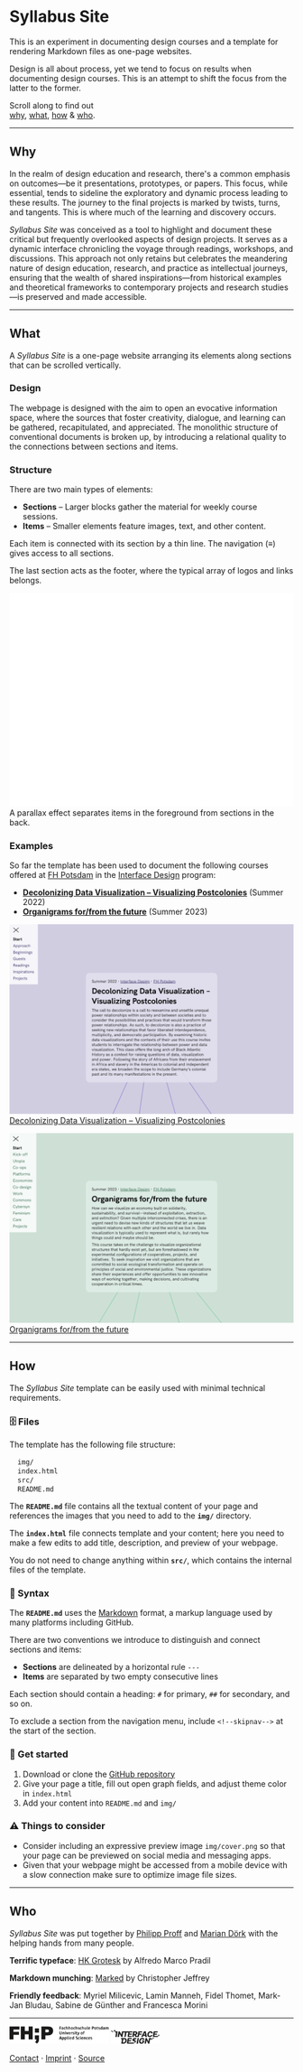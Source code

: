 
# Syllabus Site

This is an experiment in documenting design courses and a template for rendering Markdown files as one-page websites.



Design is all about process, yet we tend to focus on results when documenting design courses. This is an attempt to shift the focus from the latter to the former.


Scroll along to find out  
[why](#why), [what](#what), [how](#how) & [who](#who).  


---

## Why 

In the realm of design education and research, there's a common emphasis on outcomes—be it presentations, prototypes, or papers. This focus, while essential, tends to sideline the  exploratory and dynamic process leading to these results. The journey to the final projects is marked by twists, turns, and tangents. This is where much of the learning and discovery occurs. 


*Syllabus Site* was conceived as a tool to highlight and document these critical but frequently overlooked aspects of design projects. It serves as a dynamic interface chronicling the voyage through readings, workshops, and discussions. This approach not only retains but celebrates the meandering nature of design education, research, and practice as intellectual journeys, ensuring that the wealth of shared inspirations—from historical examples and theoretical frameworks to contemporary projects and research studies—is preserved and made accessible. 


---

## What 

A *Syllabus Site* is a one-page website arranging its elements along sections that can be scrolled vertically.


### Design

The webpage is designed with the aim to open an evocative information space, where the sources that foster creativity, dialogue, and learning can be gathered, recapitulated, and appreciated. The monolithic structure of conventional documents is broken up, by introducing a relational quality to the connections between sections and items.


### Structure

There are two main types of elements:

- **Sections** – Larger blocks gather the material for weekly course sessions.
- **Items** – Smaller elements feature images, text, and other content.

Each item is connected with its section by a thin line. The navigation (≡) gives access to all sections.

The last section acts as the footer, where the typical array of logos and links belongs.


![](img/parallax.gif)
A parallax effect separates items in the foreground from sections in the back.


### Examples

So far the template has been used to document the following courses offered at [FH Potsdam](https://www.fh-potsdam.de/) in the [Interface Design](https://interface.fh-potsdam.de) program:

- **[Decolonizing Data Visualization – Visualizing Postcolonies](https://infovis.fh-potsdam.de/decolonizing/)** (Summer 2022)
- **[Organigrams for/from the future](https://infovis.fh-potsdam.de/organigrams/)** (Summer 2023)


![](img/decolonizing.png)
[Decolonizing Data Visualization – Visualizing Postcolonies](https://infovis.fh-potsdam.de/decolonizing/)  


![](img/organigrams.png)
[Organigrams for/from the future](https://infovis.fh-potsdam.de/organigrams/)  





---

## How

The *Syllabus Site* template can be easily used with minimal technical requirements.


### 🗄️ Files

The template has the following file structure:

      img/
      index.html
      src/
      README.md

The **`README.md`** file contains all the textual content of your page and references the images that you need to add to the **`img/`** directory. 

The **`index.html`** file connects template and your content; here you need to make a few edits to add title, description, and preview of your webpage. 

You do not need to change anything within **`src/`**, which contains the internal files of the template.


### 📖 Syntax

The **`README.md`** uses the [Markdown](https://en.wikipedia.org/wiki/Markdown) format, a markup language used by many platforms including GitHub.

There are two conventions we introduce to distinguish and connect sections and items:

- **Sections** are delineated by a horizontal rule `---` 
- **Items** are separated by two empty consecutive lines

Each section should contain a heading:
`#` for primary, `##` for secondary, and so on.

To exclude a section from the navigation menu, include `<!--skipnav-->` at the start of the section.



### 📝  Get started

1. Download or clone the [GitHub repository](https://github.com/uclab-potsdam/syllabus-site/)
2. Give your page a title, fill out open graph fields, and adjust theme color in `index.html`
3. Add your content into `README.md` and `img/`


### ⚠️ Things to consider

- Consider including an expressive preview image `img/cover.png` so that your page can be previewed on social media and messaging apps.
- Given that your webpage might be accessed from a mobile device with a slow connection make sure to optimize image file sizes.

---

## Who

*Syllabus Site* was put together by [Philipp Proff](https://philippproff.eu) and [Marian Dörk](https://mariandoerk.de) with the helping hands from many people.


**Terrific typeface**: [HK Grotesk](https://github.com/HankenDesignCo/HK-Grotesk) by Alfredo Marco Pradil


**Markdown munching**: [Marked](https://marked.js.org) by Christopher Jeffrey


**Friendly feedback**: Myriel Milicevic, Lamin Manneh, Fidel Thomet, Mark-Jan Bludau, Sabine de Günther and Francesca Morini




---

[<img src='img/fhp.svg' style='height:2.25em'>](https://www.fh-potsdam.de/) 
[<img src='img/id.svg' style='height:1.75em'>](https://interface.fh-potsdam.de/) 

[Contact](mailto:marian.doerk@fh-potsdam.de,philipp.proff@gmx.de?subject=Syllabus%20Site) · [Imprint](https://www.fh-potsdam.de/impressum) · [Source](https://github.com/uclab-potsdam/syllabus-site/)